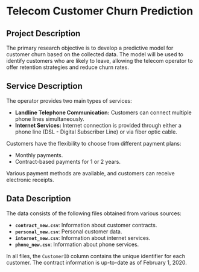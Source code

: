 # Telecom Customer Churn Prediction

## Project Description
The primary research objective is to develop a predictive model for customer churn based on the collected data. The model will be used to identify customers who are likely to leave, allowing the telecom operator to offer retention strategies and reduce churn rates.

## Service Description
The operator provides two main types of services:
- **Landline Telephone Communication:** Customers can connect multiple phone lines simultaneously.
- **Internet Services:** Internet connection is provided through either a phone line (DSL - Digital Subscriber Line) or via fiber optic cable.

Customers have the flexibility to choose from different payment plans:
- Monthly payments.
- Contract-based payments for 1 or 2 years.

Various payment methods are available, and customers can receive electronic receipts.

## Data Description
The data consists of the following files obtained from various sources:
- **`contract_new.csv`**: Information about customer contracts.
- **`personal_new.csv`**: Personal customer data.
- **`internet_new.csv`**: Information about internet services.
- **`phone_new.csv`**: Information about phone services.

In all files, the `CustomerID` column contains the unique identifier for each customer. The contract information is up-to-date as of February 1, 2020.

